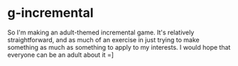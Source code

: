 # g-incremental

So I'm making an adult-themed incremental game. It's relatively straightforward, and as much of an exercise in just trying to make something as much as something to apply to my interests. I would hope that everyone can be an adult about it =]
